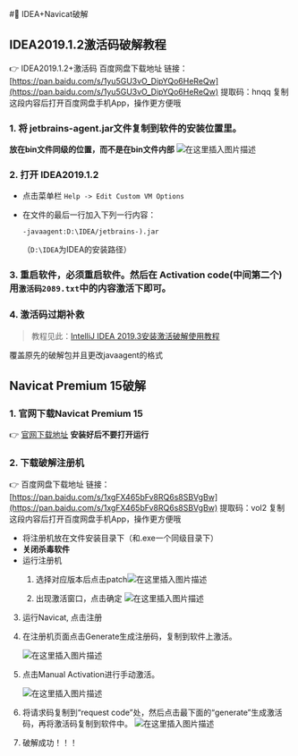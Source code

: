 #🔑 IDEA+Navicat破解



## IDEA2019.1.2激活码破解教程

:point_right: IDEA2019.1.2+激活码 百度网盘下载地址
链接：[https://pan.baidu.com/s/1yu5GU3vO_DipYQo6HeReQw](https://pan.baidu.com/s/1yu5GU3vO_DipYQo6HeReQw) 
提取码：hnqq 
复制这段内容后打开百度网盘手机App，操作更方便哦

### 1. 将 jetbrains-agent.jar文件复制到软件的安装位置里。
**放在bin文件同级的位置，而不是在bin文件内部**
![在这里插入图片描述](https://img-blog.csdnimg.cn/20200216220432104.png?x-oss-process=image/watermark,type_ZmFuZ3poZW5naGVpdGk,shadow_10,text_aHR0cHM6Ly9ibG9nLmNzZG4ubmV0L3FxXzQxMTMzOTg2,size_16,color_FFFFFF,t_70)

### 2. 打开 IDEA2019.1.2
- 点击菜单栏 `Help -> Edit Custom VM Options` 
- 在文件的最后一行加入下列一行内容：

	`-javaagent:D:\IDEA/jetbrains-).jar`

	（`D:\IDEA`为IDEA的安装路径）

### 3. 重启软件，必须重启软件。然后在 Activation code(中间第二个)用`激活码2089.txt`中的内容激活下即可。

### 4. 激活码过期补救

> 教程见此：[IntelliJ IDEA 2019.3安装激活破解使用教程](https://www.cnblogs.com/leton/p/12037696.html)

覆盖原先的破解包并且更改javaagent的格式



## Navicat Premium 15破解

### 1. 官网下载Navicat Premium 15
:point_right: [官网下载地址](http://www.navicat.com.cn/download/navicat-premium)
**安装好后不要打开运行**

### 2. 下载破解注册机
:point_right:  百度网盘下载地址
链接：[https://pan.baidu.com/s/1xgFX465bFv8RQ6s8SBVgBw](https://pan.baidu.com/s/1xgFX465bFv8RQ6s8SBVgBw) 
提取码：vol2 
复制这段内容后打开百度网盘手机App，操作更方便哦

- 将注册机放在文件安装目录下（和.exe一个同级目录下）
- **关闭杀毒软件**
- 运行注册机
  1. 选择对应版本后点击patch![在这里插入图片描述](https://img-blog.csdnimg.cn/20200216193813714.png?x-oss-process=image/watermark,type_ZmFuZ3poZW5naGVpdGk,shadow_10,text_aHR0cHM6Ly9ibG9nLmNzZG4ubmV0L3FxXzQxMTMzOTg2,size_16,color_FFFFFF,t_70)
  
   
  
  2. 出现激活窗口，点击确定
     ![在这里插入图片描述](https://img-blog.csdnimg.cn/20200216193927336.png?x-oss-process=image/watermark,type_ZmFuZ3poZW5naGVpdGk,shadow_10,text_aHR0cHM6Ly9ibG9nLmNzZG4ubmV0L3FxXzQxMTMzOTg2,size_16,color_FFFFFF,t_70)



3. 运行Navicat, 点击注册



4. 在注册机页面点击Generate生成注册码，复制到软件上激活。

   ![在这里插入图片描述](https://img-blog.csdnimg.cn/20200216194112953.png?x-oss-process=image/watermark,type_ZmFuZ3poZW5naGVpdGk,shadow_10,text_aHR0cHM6Ly9ibG9nLmNzZG4ubmV0L3FxXzQxMTMzOTg2,size_16,color_FFFFFF,t_70)



5. 点击Manual Activation进行手动激活。

   ![在这里插入图片描述](https://img-blog.csdnimg.cn/20200216194154774.png?x-oss-process=image/watermark,type_ZmFuZ3poZW5naGVpdGk,shadow_10,text_aHR0cHM6Ly9ibG9nLmNzZG4ubmV0L3FxXzQxMTMzOTg2,size_16,color_FFFFFF,t_70)

   

6. 将请求码复制到“request code”处，然后点击最下面的“generate”生成激活码，再将激活码复制到软件中。
   ![在这里插入图片描述](https://img-blog.csdnimg.cn/20200216194316594.png?x-oss-process=image/watermark,type_ZmFuZ3poZW5naGVpdGk,shadow_10,text_aHR0cHM6Ly9ibG9nLmNzZG4ubmV0L3FxXzQxMTMzOTg2,size_16,color_FFFFFF,t_70)



7. 破解成功！！！